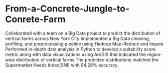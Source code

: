 # From-a-Concrete-Jungle-to-Conrete-Farm

Collaborated with a team on a Big Data project to predict the distribution of vertical farms across New York City
Implemented a Big Data cleaning, profiling, and preprocessing pipeline using Hadoop Map-Reduce and Impala
Performed in-depth data analysis in Python to develop a suitability score metric along with data visualizations using ArcGIS that indicated the region-wise distribution of vertical farms
The predicted distributions matched the Supermarket Needs Index(SNI) with 94.28% accuracy
